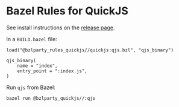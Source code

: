 # Bazel Rules for QuickJS

See install instructions on the [release page](https://github.com/bzlparty/rules_quickjs/releases).

In a `BUILD.bazel` file:

```starlark
load("@bzlparty_rules_quickjs//quickjs:qjs.bzl", "qjs_binary")

qjs_binary(
    name = "index",
    entry_point = ":index.js",
)
```

Run `qjs` from Bazel:

```bash
bazel run @bzlparty_quickjs//:qjs
```
